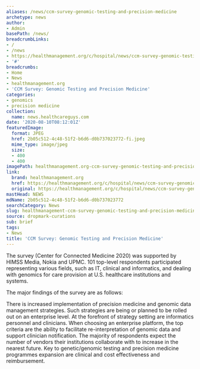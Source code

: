 ```yaml
---
aliases: /news/ccm-survey-genomic-testing-and-precision-medicine
archetype: news
author:
- Admin
basePath: /news/
breadcrumbLinks:
- /
- /news
- https://healthmanagement.org/c/hospital/news/ccm-survey-genomic-testing-and-precision-medicine
- '#'
breadcrumbs:
- Home
- News
- healthmanagement.org
- 'CCM Survey: Genomic Testing and Precision Medicine'
categories:
- genomics
- precision medicine
collection:
  name: news.healthcareguys.com
date: '2020-08-10T08:12:01Z'
featuredImage:
  format: JPEG
  href: 2b05c512-4c48-51f2-b6d6-d0b737023772-fi.jpeg
  mime_type: image/jpeg
  size:
  - 400
  - 400
imagePath: healthmanagement.org-ccm-survey-genomic-testing-and-precision-medicine
link:
  brand: healthmanagement.org
  href: https://healthmanagement.org/c/hospital/news/ccm-survey-genomic-testing-and-precision-medicine
  original: https://healthmanagement.org/c/hospital/news/ccm-survey-genomic-testing-and-precision-medicine
mastHead: NEWS
mdName: 2b05c512-4c48-51f2-b6d6-d0b737023772
searchCategory: News
slug: healthmanagement-ccm-survey-genomic-testing-and-precision-medicine
source: dropmark-curations
sub: brief
tags:
- News
title: 'CCM Survey: Genomic Testing and Precision Medicine'
---
```


The survey (Center for Connected Medicine 2020) was supported by HIMSS Media, Nokia and UPMC. 101 top-level respondents participated representing various fields, such as IT, clinical and informatics, and dealing with genomics for care provision at U.S. healthcare institutions and systems.

 

The major findings of the survey are as follows:

 

There is increased implementation of precision medicine and genomic data management strategies.
Such strategies are being or planned to be rolled out on an enterprise level.
At the forefront of strategy setting are informatics personnel and clinicians.
When choosing an enterprise platform, the top criteria are the ability to facilitate re-interpretation of genomic data and support clinician notification.
The majority of respondents expect the number of vendors their institutions collaborate with to increase in the nearest future.
Key to genetic/genomic testing and precision medicine programmes expansion are clinical and cost effectiveness and reimbursement.